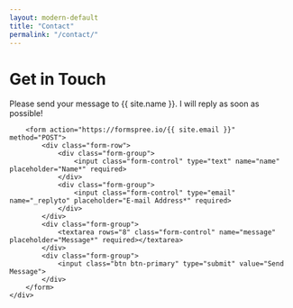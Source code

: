 ```yaml
---
layout: modern-default
title: "Contact"
permalink: "/contact/"
---
```


<div class="container">
    <div class="contact-form">
        <h1>Get in Touch</h1>
        <p>Please send your message to {{ site.name }}. I will reply as soon as possible!</p>
        
        <form action="https://formspree.io/{{ site.email }}" method="POST">    
            <div class="form-row">
                <div class="form-group">
                    <input class="form-control" type="text" name="name" placeholder="Name*" required>
                </div>
                <div class="form-group">
                    <input class="form-control" type="email" name="_replyto" placeholder="E-mail Address*" required>
                </div>
            </div>
            <div class="form-group">
                <textarea rows="8" class="form-control" name="message" placeholder="Message*" required></textarea>
            </div>
            <div class="form-group">
                <input class="btn btn-primary" type="submit" value="Send Message">
            </div>
        </form>
    </div>
</div>